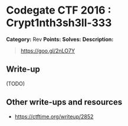 # Codegate CTF 2016 : Crypt1nth3sh3ll-333

**Category:** Rev
**Points:**
**Solves:**
**Description:**

> <https://goo.gl/2nLO7Y>


## Write-up

(TODO)

## Other write-ups and resources

* <https://ctftime.org/writeup/2852>
